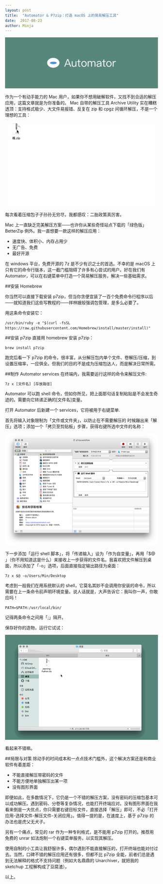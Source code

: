 ```yaml
---
layout: post
title:  "Automator & P7zip：打造 macOS 上的简易解压工具"
date:  2017-08-23
author: Minja
---
```


![title](Automator-%E9%A2%98%E5%9B%BE%E7%BB%BF.png)

作为一个有动手能力的 Mac 用户，如果你不想用破解软件，又找不到合适的解压应用，这篇文章就是为你准备的。
Mac 自带的解压工具 Archive Utility 实在糟糕透顶：支持格式极少、大文件易报错、反复在 zip 和 cpgz 间循环解压，不是一个理想的工具：

![title](Automator-uz-%E5%BE%AA%E7%8E%AF%E8%A7%A3%E5%8E%8B.gif)

每次看着压缩包子子孙孙无穷尽，我都感叹：二胎政策真厉害。

Mac 上一直缺乏完美解压方案——也许你从某些奇怪站点下载的「绿色版」BetterZip 例外。我一直想要一款这样的解压应用：

* 速度快、体积小、内存占用少
* 无广告、免费
* 最好开源

在 windows 平台，免费开源的 7z 是不少有识之士的首选。不幸的是 macOS 上只有它的命令行版本，这一截门槛阻碍了许多有心尝试的用户。好在我们有 Automator，可以在右键菜单中打造一个简易解压服务，解决一些基础需求。

##安装 Homebrew

你当然可以直接下载安装 p7zip，但当你贪便宜装了一百个免费命令行程序以后——就知道我们这些写教程的——祥林嫂般强调包管理，是多么必要了。

用这条命令安装它：

`/usr/bin/ruby -e "$(curl -fsSL https://raw.githubusercontent.com/Homebrew/install/master/install)"`

##安装 p7zip
直接用 homebrew 安装 p7zip：

`brew install p7zip`

跑完后看一下 p7zip 的命令，很丰富，从分解压包内单个文件、卷解压/压缩，到设置压缩率，一应俱全。但我们的目的不是成为压缩包达人，而是解决日常所需。

##制作 Automator services
在终端内，我需要运行这样的命令来解压文件:

`7z x [文件名] [存放路径]`

Automator 可以跑 shell 命令，但如你所见，把上面那句话复制粘贴是不会发生奇迹的。需要向它转递正确的[文件名]变量。

打开 Automator 后新建一个 services，它将被用于右键菜单.

首先将输入对象限制为「文件或文件夹」，以防止在不需要解压的 时候蹦出来「解压」选项；添加一个「拷贝至剪贴板」步骤，获得右键所选中文件的名称：

![title](Automator-uz-7z%E6%9C%8D%E5%8A%A1.png)

下一步添加「运行 shell 脚本」，将「传递输入」设为「作为自变量」，再用「$@ 」（你不用知道这是什么）来接收上一步获得的文件名。我喜欢把文件解压到桌面，所以添加了「-o」选项，后面直接指定输出路径为桌面：

`7z x $@ -o/Users/Min/Desktop`

考虑到一般我们在用系统默认的 shell，它莫名其妙不会调用你安装的命令，所以需要在上一条命令前声明环境变量。说人话就是，大声告诉它：我叫你一声，你敢应吗！

`PATH=$PATH:/usr/local/bin/`

记得两条命令之间用「;」隔开。

保存好你的造物，运行它试试：

![title](Automator-uz-%E6%95%88%E6%9E%9C.gif)

看起来不错嘛。

##局限与对策
除动手的时间成本和一点点技术门槛外，这个解决方案还是和商业软件有着差距：

* 不能直接解压带密码的文件
* 不能方便地单独解压出某一项
* 没有图形界面

即便如此，在多数情况下，它仍是一个不错的解压方案，没有密码的压缩包基本可以成功解压。遇到密码、分卷等复杂情况，也能打开终端应对。没有图形界面在我看来倒是一大优点，你只需要右键目标文件，直接选择「解压」即可，不必「打开应用-选择文件-解压文件-关闭应用」。值得一提的是，在速度上，基于 p7zip 的办法也是虎父无犬子。

另有一个痛点，常见的 rar 作为一种专利格式，是不能用 p7zip 打开的。推荐用免费的 unrar 如法炮制一个右键菜单服务，以实现其解压。

使用自制的小工具让我舒服许多，偶尔遇到不能直接解压的，打开终端也能对付过去。当然，口碑不错的解压应用还有很多，但都不比 p7zip 全能，前者们总是遇到无法解释的格式不支持问题（例如大名鼎鼎的 Unarchiver，就把我的 sketchup 工程解构成了豆腐渣）。

以上。
